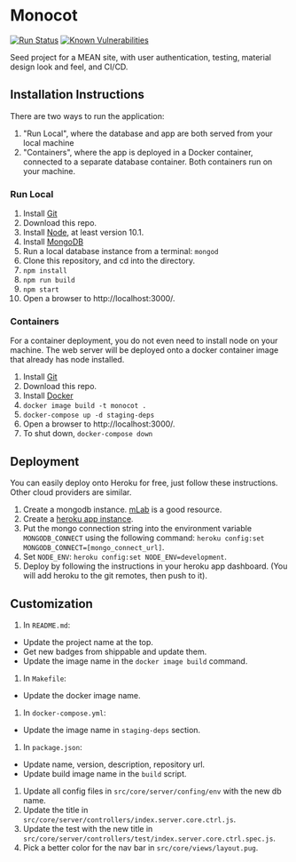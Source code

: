# Monocot

[![Run Status](https://api.shippable.com/projects/5b116041ddd0cc0600eb56b4/badge?branch=master)](https://app.shippable.com/github/danielahedges/monocot)
[![Known Vulnerabilities](https://snyk.io/test/github/danielahedges/monocot/badge.svg)](https://snyk.io/test/github/danielahedges/monocot)

Seed project for a MEAN site, with user authentication, testing, material design
look and feel, and CI/CD.

## Installation Instructions

There are two ways to run the application:

1. "Run Local", where the database and app are both served from your local
   machine
1. "Containers", where the app is deployed in a Docker container, connected to a
   separate database container. Both containers run on your machine.

### Run Local

1. Install [Git](https://git-scm.com/downloads)
1. Download this repo.
1. Install [Node](https://nodejs.org/en/download/), at least version 10.1.
1. Install [MongoDB](https://docs.mongodb.com/manual/installation/)
1. Run a local database instance from a terminal: `mongod`
1. Clone this repository, and cd into the directory.
1. `npm install`
1. `npm run build`
1. `npm start`
1. Open a browser to http://localhost:3000/.

### Containers

For a container deployment, you do not even need to install node on your
machine. The web server will be deployed onto a docker container image that
already has node installed.

1. Install [Git](https://git-scm.com/downloads)
1. Download this repo.
1. Install [Docker](https://docs.docker.com/install/)
1. `docker image build -t monocot .`
1. `docker-compose up -d staging-deps`
1. Open a browser to http://localhost:3000/.
1. To shut down, `docker-compose down`

## Deployment

You can easily deploy onto Heroku for free, just follow these instructions.
Other cloud providers are similar.

1. Create a mongodb instance. [mLab](https://mlab.com) is a good resource.
1. Create a [heroku app instance](https://dashboard.heroku.com/apps).
1. Put the mongo connection string into the environment variable
   `MONGODB_CONNECT` using the following command: `heroku config:set
   MONGODB_CONNECT=[mongo_connect_url]`.
1. Set `NODE_ENV`: `heroku config:set NODE_ENV=development`.
1. Deploy by following the instructions in your heroku app dashboard. (You will
   add heroku to the git remotes, then push to it).

## Customization

1. In `README.md`:
  * Update the project name at the top.
  * Get new badges from shippable and update them.
  * Update the image name in the `docker image build` command.
1. In `Makefile`:
  * Update the docker image name.
1. In `docker-compose.yml`:
  * Update the image name in `staging-deps` section.
1. In `package.json`:
  * Update name, version, description, repository url.
  * Update build image name in the `build` script.
1. Update all config files in `src/core/server/confing/env` with the new db name.
1. Update the title in `src/core/server/controllers/index.server.core.ctrl.js`.
1. Update the test with the new title in
`src/core/server/controllers/test/index.server.core.ctrl.spec.js`.
1. Pick a better color for the nav bar in `src/core/views/layout.pug`.
